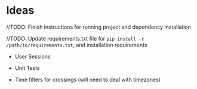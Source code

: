 # Ideas

//TODO: Finish instructions for running project and dependency installation

//TODO: Update requirements.txt file for `pip install -r /path/to/requirements.txt`, and installation requirements

- User Sessions

- Unit Tests

- Time filters for crossings (will need to deal with timezones)
